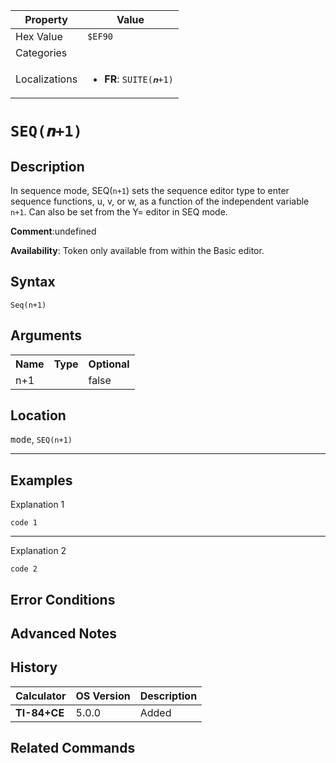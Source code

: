 | Property      | Value |
|---------------|-------|
| Hex Value     | `$EF90`|
| Categories    | <ul></ul> |
| Localizations | <ul><li><b>FR</b>: `SUITE(𝒏+1)`</li></ul> |

# `SEQ(𝒏+1)`

## Description
In sequence mode, SEQ(`n+1`) sets the sequence editor type to enter sequence functions, u, v, or w, as a function of the independent variable `n+1`.   Can also be set from the Y= editor in SEQ mode.

<b>Comment</b>:undefined

<b>Availability</b>: Token only available from within the Basic editor.

## Syntax
`Seq(n+1)`

## Arguments
<table>
<tr><th>Name</th><th>Type</th><th>Optional</th></tr>

<tr><td>n+1</td><td></td><td>false</td></tr>

</table>

## Location
<kbd>mode</kbd>, `SEQ(n+1)`
<hr>

## Examples

Explanation 1
```ti-basic
code 1
```
---
Explanation 2
```ti-basic
code 2
```

## Error Conditions


## Advanced Notes


## History
| Calculator | OS Version | Description |
|------------|------------|-------------|
| <b>TI-84+CE</b> | 5.0.0 | Added

## Related Commands

    